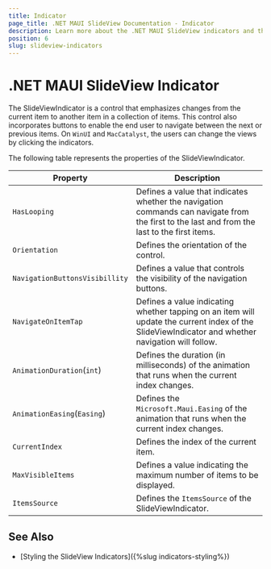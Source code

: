 ```yaml
---
title: Indicator
page_title: .NET MAUI SlideView Documentation - Indicator
description: Learn more about the .NET MAUI SlideView indicators and their features.
position: 6
slug: slideview-indicators
---
```


# .NET MAUI SlideView Indicator

The SlideViewIndicator is a control that emphasizes changes from the current item to another item in a collection of items. This control also incorporates buttons to enable the end user to navigate between the next or previous items. On `WinUI` and `MacCatalyst`, the users can change the views by clicking the indicators.

The following table represents the properties of the SlideViewIndicator.

|Property| Description|
|--------|------------|
| `HasLooping`|Defines a value that indicates whether the navigation commands can navigate from the first to the last and from the last to the first items.|
| `Orientation`|Defines the orientation of the control.|
| `NavigationButtonsVisibillity`|Defines a value that controls the visibility of the navigation buttons.|
| `NavigatеOnItemTap`|Defines a value indicating whether tapping on an item will update the current index of the SlideViewIndicator and whether navigation will follow.|
| `AnimationDuration`(`int`)|Defines the duration (in milliseconds) of the animation that runs when the current index changes.|
| `AnimationEasing`(`Easing`)|Defines the `Microsoft.Maui.Easing` of the animation that runs when the current index changes.|
| `CurrentIndex`|Defines the index of the current item.|
| `MaxVisibleItems`|Defines a value indicating the maximum number of items to be displayed.|
| `ItemsSource`|Defines the `ItemsSource` of the SlideViewIndicator.|

## See Also

- [Styling the SlideView Indicators]({%slug indicators-styling%})